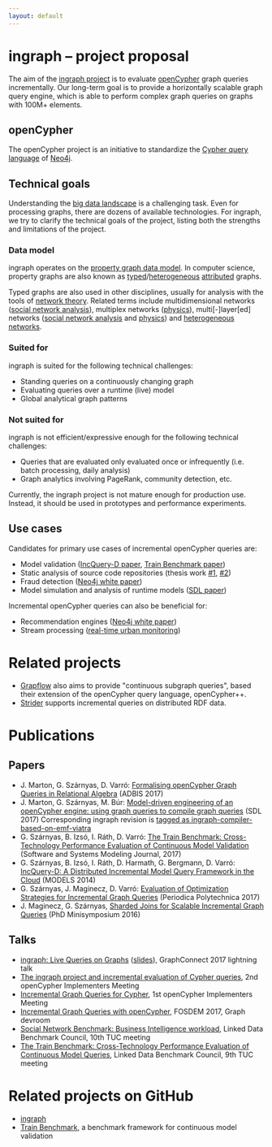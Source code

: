 ```yaml
---
layout: default
---
```


# ingraph – project proposal

The aim of the [ingraph project](https://github.com/FTSRG/ingraph) is to evaluate [openCypher](http://www.opencypher.org/) graph queries incrementally. Our long-term goal is to provide a horizontally scalable graph query engine, which is able to perform complex graph queries on graphs with 100M+ elements.

## openCypher

The openCypher project is an initiative to standardize the [Cypher query language](https://neo4j.com/docs/developer-manual/current/cypher/) of [Neo4j](https://neo4j.com/).

## Technical goals

Understanding the [big data landscape](img/Big-Data-Landscape-2016-v18-FINAL.png) is a challenging task. Even for processing graphs, there are dozens of available technologies. For ingraph, we try to clarify the technical goals of the project, listing both the strengths and limitations of the project.

### Data model

ingraph operates on the [property graph data model](https://arxiv.org/abs/1006.2361). In computer science, property graphs are also known as [typed](http://link.springer.com/chapter/10.1007/3-540-45832-8_14)/[heterogeneous](http://www.sciencedirect.com/science/article/pii/S0957417412009657) [attributed](http://dl.acm.org/citation.cfm?id=1281271) graphs.

Typed graphs are also used in other disciplines, usually for analysis with the tools of [network theory](https://en.wikipedia.org/wiki/Network_theory). Related terms include multidimensional networks ([social network analysis](http://link.springer.com/article/10.1007/s11280-012-0190-4)), multiplex networks ([physics](https://arxiv.org/abs/1403.1546)), multi[-]layer[ed] networks ([social network analysis](https://arxiv.org/abs/1207.4293) and [physics](https://arxiv.org/abs/1309.7233)) and [heterogeneous networks](https://www.youtube.com/watch?v=jwhAlNgjvMA).

### Suited for

ingraph is suited for the following technical challenges:

* Standing queries on a continuously changing graph
* Evaluating queries over a runtime (live) model
* Global analytical graph patterns

### Not suited for

ingraph is not efficient/expressive enough for the following technical challenges:

* Queries that are evaluated only evaluated once or infrequently (i.e. batch processing, daily analysis)
* Graph analytics involving PageRank, community detection, etc.

Currently, the ingraph project is not mature enough for production use. Instead, it should be used in prototypes and performance experiments.

## Use cases

Candidates for primary use cases of incremental openCypher queries are:

* Model validation ([IncQuery-D paper](pub/models2014-incqueryd.pdf), [Train Benchmark paper](https://inf.mit.bme.hu/research/publications/train-benchmark-cross-technology-performance-evaluation-continuous-model-valid))
* Static analysis of source code repositories (thesis work [#1](pub/stein-daniel-msc.pdf), [#2](pub/lucz-soma-bsc.pdf))
* Fraud detection ([Neo4j white paper](https://neo4j.com/use-cases/fraud-detection/))
* Model simulation and analysis of runtime models ([SDL paper](pub/sdl2017-opencypher-mde.pdf))

Incremental openCypher queries can also be beneficial for:

* Recommendation engines ([Neo4j white paper](https://neo4j.com/resources/recommendations-business-white-paper/))
* Stream processing ([real-time urban monitoring](http://link.springer.com/chapter/10.1007/978-3-642-41338-4_12))

# Related projects

* [Grapflow](http://graphflow.io/) also aims to provide "continuous subgraph queries", based their extension of the openCypher query language, openCypher++.
* [Strider](https://github.com/renxiangnan/strider) supports incremental queries on distributed RDF data.

# Publications

## Papers

* J. Marton, G. Szárnyas, D. Varró: [Formalising openCypher Graph Queries in Relational Algebra](https://arxiv.org/abs/1705.02844) (ADBIS 2017)
* J. Marton, G. Szárnyas, M. Búr: [Model-driven engineering of an openCypher engine: using graph queries to compile graph queries](pub/sdl2017-opencypher-mde.pdf) (SDL 2017) Corresponding ingraph revision is [tagged as ingraph-compiler-based-on-emf-viatra](https://github.com/FTSRG/ingraph/releases/tag/ingraph-compiler-based-on-emf-viatra)
* G. Szárnyas, B. Izsó, I. Ráth, D. Varró: [The Train Benchmark: Cross-Technology Performance Evaluation of Continuous Model Validation](http://link.springer.com/article/10.1007/s10270-016-0571-8) (Software and Systems Modeling Journal, 2017)
* G. Szárnyas, B. Izsó, I. Ráth, D. Harmath, G. Bergmann, D. Varró: [IncQuery-D: A Distributed Incremental Model Query Framework in the Cloud](pub/models2014-incqueryd.pdf) (MODELS 2014)
* G. Szárnyas, J. Maginecz, D. Varró: [Evaluation of Optimization Strategies for Incremental Graph Queries](https://pp.bme.hu/eecs/article/view/9769) (Periodica Polytechnica 2017)
* J. Maginecz, G. Szárnyas, [Sharded Joins for Scalable Incremental Graph Queries](pub/minisy2016-sharded-joins-for-scalable-incremental-graph-queries.pdf) (PhD Minisymposium 2016)

## Talks

* [ingraph: Live Queries on Graphs](https://www.youtube.com/watch?v=uLu2w8JxMKo) ([slides](https://www.slideshare.net/neo4j/graphconnect-europe-2017-ingraph-live-queries-on-graphs)), GraphConnect 2017 lightning talk
* [The ingraph project and incremental evaluation of Cypher queries](https://s3.amazonaws.com/artifacts.opencypher.org/website/ocim2/slides/ocim2-ingraph.pdf), 2nd openCypher Implementers Meeting
* [Incremental Graph Queries for Cypher](https://s3.amazonaws.com/artifacts.opencypher.org/website/ocim1/slides/ocim2017-incremental-opencypher.pdf), 1st openCypher Implementers Meeting
* [Incremental Graph Queries with openCypher](https://fosdem.org/2017/schedule/event/graph_incremental_queries_open_cypher/), FOSDEM 2017, Graph devroom
* [Social Network Benchmark: Business Intelligence workload](http://wiki.ldbcouncil.org/display/TUC/Tenth+TUC+Meeting%2C+TU+Munich+at+VLDB2017), Linked Data Benchmark Council, 10th TUC meeting
* [The Train Benchmark: Cross-Technology Performance Evaluation of Continuous Model Queries](http://wiki.ldbcouncil.org/pages/viewpage.action?pageId=59277315), Linked Data Benchmark Council, 9th TUC meeting

# Related projects on GitHub

* [ingraph](https://github.com/FTSRG/ingraph)
* [Train Benchmark](https://github.com/FTSRG/trainbenchmark), a benchmark framework for continuous model validation
